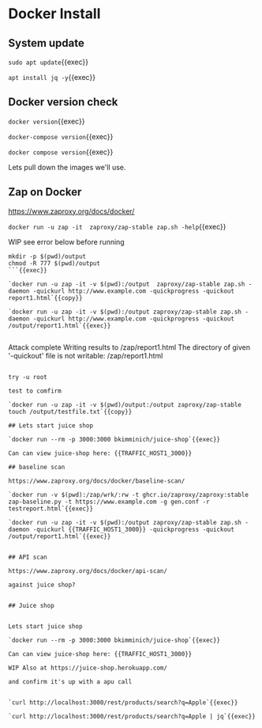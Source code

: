 
# Docker Install


## System update

`sudo apt update`{{exec}}

`apt install jq -y`{{exec}}

## Docker version check

`docker version`{{exec}}

`docker-compose version`{{exec}}

`docker compose version`{{exec}}

Lets pull down the images we'll use.

## Zap on Docker

https://www.zaproxy.org/docs/docker/

`docker run -u zap -it  zaproxy/zap-stable zap.sh -help`{{exec}}

WIP see error below before running

```
mkdir -p $(pwd)/output
chmod -R 777 $(pwd)/output
```{{exec}}

`docker run -u zap -it -v $(pwd):/output  zaproxy/zap-stable zap.sh -daemon -quickurl http://www.example.com -quickprogress -quickout report1.html`{{copy}}

`docker run -u zap -it -v $(pwd):/output zaproxy/zap-stable zap.sh -daemon -quickurl http://www.example.com -quickprogress -quickout /output/report1.html`{{exec}}


```
Attack complete
Writing results to /zap/report1.html
The directory of given '-quickout' file is not writable:
/zap/report1.html
```

try -u root

test to comfirm

`docker run -u zap -it -v $(pwd)/output:/output zaproxy/zap-stable touch /output/testfile.txt`{{copy}}

## Lets start juice shop

`docker run --rm -p 3000:3000 bkimminich/juice-shop`{{exec}}

Can can view juice-shop here: {{TRAFFIC_HOST1_3000}}

## baseline scan

https://www.zaproxy.org/docs/docker/baseline-scan/

`docker run -v $(pwd):/zap/wrk/:rw -t ghcr.io/zaproxy/zaproxy:stable zap-baseline.py -t https://www.example.com -g gen.conf -r testreport.html`{{exec}}

`docker run -u zap -it -v $(pwd):/output zaproxy/zap-stable zap.sh -daemon -quickurl {{TRAFFIC_HOST1_3000}} -quickprogress -quickout /output/report1.html`{{exec}}


## API scan

https://www.zaproxy.org/docs/docker/api-scan/

against juice shop?


## Juice shop


Lets start juice shop

`docker run --rm -p 3000:3000 bkimminich/juice-shop`{{exec}}

Can can view juice-shop here: {{TRAFFIC_HOST1_3000}}

WIP Also at https://juice-shop.herokuapp.com/

and confirm it's up with a apu call


`curl http://localhost:3000/rest/products/search?q=Apple`{{exec}}

`curl http://localhost:3000/rest/products/search?q=Apple | jq`{{exec}}
